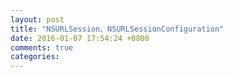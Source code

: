 ```yaml
---
layout: post
title: "NSURLSession、NSURLSessionConfiguration"
date: 2016-01-07 17:54:24 +0800
comments: true
categories: 
---
```

